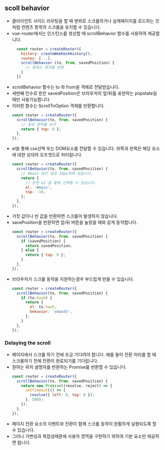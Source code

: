 ## scoll behavior

- 클라이언트 사이드 라우팅을 할 때 맨위로 스크롤하거나 실제페이지를 로드하는 것처럼 컨텐츠 항목의 스크롤을 유지할 수 있습니다.
- vue-router에서는 인스턴스를 생성할 때 scrollBehavior 함수를 사용하여 제공합니다.
  ```js
    const router = createRouter({
      history: createWebHashHistory(),
      routes: [...],
      scrollBehavior (to, from, savedPosition) {
        // 원하는 위치를 반환
      }
    })
  ```
- scrollBehavior 함수는 to 와 from을 객체로 전달받습니다.
- 세번째 인수로 받은 savedPosition은 브라우저의 앞/뒤를 표현하는 popstate일 때만 사용가능합니다.
- 이러한 함수는 ScrollToOption 객체를 반환합니다.
  ```js
  const router = createRouter({
    scrollBehavior(to, from, savedPosition) {
      // 항상 맨위를 유지
      return { top: 0 };
    },
  });
  ```
- el을 통해 css선택 또는 DOM요소를 전달할 수 있습니다. 위쪽과 왼쪽은 해당 요소에 대한 상대의 오프셋으로 처리됩니다.
  ```js
  const router = createRouter({
    scrollBehavior(to, from, savedPosition) {
      // #main 보다 항상 10px위에 있습니다.
      return {
        // 또한 el 을 통해 선택할 수 있습니다.
        el: '#main',
        top: -10,
      };
    },
  });
  ```
- 거짓 값이나 빈 값을 반환하면 스크롤이 발생하지 않습니다.
- savePosition을 반환하면 앞/뒤 버튼을 눌렀을 때와 같게 동작합니다.
  ```js
  const router = createRouter({
    scrollBehavior(to, from, savedPosition) {
      if (savedPosition) {
        return savedPosition;
      } else {
        return { top: 0 };
      }
    },
  });
  ```
- 브라우저가 스크롤 동작을 지원하는경우 부드럽게 만들 수 있습니다.
  ```js
  const router = createRouter({
    scrollBehavior(to, from, savedPosition) {
      if (to.hash) {
        return {
          el: to.hash,
          behavior: 'smooth',
        };
      }
    },
  });
  ```

### Delaying the scroll

- 페이지에서 스크롤 하기 전에 조금 기다려야 합니다. 예를 들어 전환 처리를 할 때 스크롤하기 전에 전환이 완료되기를 기다립니다.
- 원하는 위치 설명자를 반환하는 Promise를 반환할 수 있습니다.
  ```js
  const router = createRouter({
    scrollBehavior(to, from, savedPosition) {
      return new Promise((resolve, reject) => {
        setTimeout(() => {
          resolve({ left: 0, top: 0 });
        }, 500);
      });
    },
  });
  ```
- 페이지 전환 요소의 이벤트와 전환이 함께 스크롤 동작이 원활하게 실행되도록 할 수 있습니다.
- 그러나 가변성과 복잡성때문에 사용자 영역을 구현하기 위하여 기본 요소만 제공하면 됩니다.
